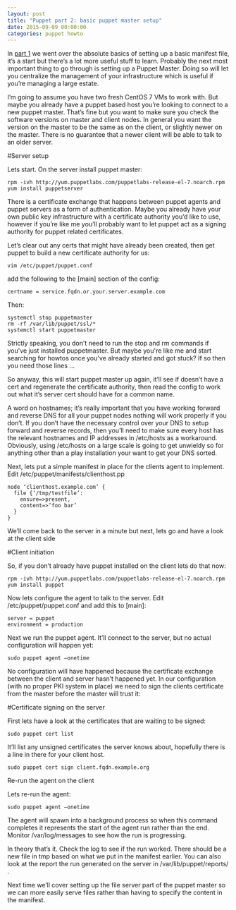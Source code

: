 ```yaml
---
layout: post
title: "Puppet part 2: basic puppet master setup"
date: 2015-09-09 00:00:00
categories: puppet howto
---
```


In [part 1] we went over the absolute basics of setting up a basic manifest file, it’s a start but there’s a lot more useful stuff to learn. Probably the next most important thing to go through is setting up a Puppet Master. Doing so will let you centralize the management of your infrastructure which is useful if you’re managing a large estate.

I’m going to assume you have two fresh CentOS 7 VMs to work with. But maybe you already have a puppet based host you’re looking to connect to a new puppet master. That’s fine but you want to make sure you check the software versions on master and client nodes. In general you want the version on the master to be the same as on the client, or slightly newer on the master. There is no guarantee that a newer client will be able to talk to an older server.

#Server setup

Lets start. On the server install puppet master:

    rpm -ivh http://yum.puppetlabs.com/puppetlabs-release-el-7.noarch.rpm
    yum install puppetserver

There is a certificate exchange that happens between puppet agents and puppet servers as a form of authentication. Maybe you already have your own  public key infrastructure with a certificate authority you’d like to use, however if you’re like me you’ll probably want to let puppet act as a signing authority for puppet related certificates.

Let’s clear out any certs that might have already been created, then get puppet to build a new certificate authority for us:

    vim /etc/puppet/puppet.conf

add the following to the [main] section of the config:

    certname = service.fqdn.or.your.server.example.com

Then:

    systemctl stop puppetmaster
    rm -rf /var/lib/puppet/ssl/*
    systemctl start puppetmaster

Strictly speaking, you don't need to run the stop and rm commands if you've just installed puppetmaster. But maybe you're like me and start searching for howtos once you've already started and got stuck? If so then you need those lines ... 

So anyway, this will start puppet master up again, it’ll see if doesn’t have a cert and regenerate the certificate authority, then read the config to work out what it’s server cert should have for a common name.

A word on hostnames; it’s really important that you have working  forward and reverse DNS for all your puppet nodes nothing will work properly if you don’t. If you don’t have the necessary control over your DNS to setup forward and reverse records, then you’ll need to make sure every host has the relevant hostnames and IP addresses in /etc/hosts as a workaround. Obviously, using /etc/hosts on a large scale is going to get unwieldy so for anything other than a play installation your want to get your DNS sorted.

Next, lets put a simple manifest in place for the clients agent to implement. Edit /etc/puppet/manifests/clienthost.pp

    node ‘clienthost.example.com’ {
      file {‘/tmp/testfile’:
        ensure=>present,
        content=>’foo bar’
      }
    }

We’ll come back to the server in a minute but next, lets go and have a look at the client side

#Client initiation

So, if you don’t already have puppet installed on the client lets do that now:

    rpm -ivh http://yum.puppetlabs.com/puppetlabs-release-el-7.noarch.rpm
    yum install puppet

Now lets configure the agent to talk to the server. Edit /etc/puppet/puppet.conf and add this to [main]:

    server = puppet
    environment = production

Next we run the puppet agent. It’ll connect to the server, but no actual configuration will happen yet:

    sudo puppet agent –onetime

No configuration will have happened because the certificate exchange between the client and server hasn’t happened yet. In our configuration (with no proper PKI system in place) we need to sign the clients certificate from the master before the master will trust it:

#Certificate signing on the server

First lets have a look at the certificates that are waiting to be signed:

    sudo puppet cert list

It’ll list any unsigned certificates the server knows about, hopefully there is a line in there for your client host.

    sudo puppet cert sign client.fqdn.example.org

Re-run the agent on the client

Lets re-run the agent:

    sudo puppet agent –onetime

The agent will spawn into a background process so when this command completes it represents the start of the agent run rather than the end. Monitor /var/log/messages to see how the run is progressing.

In theory that’s it. Check the log to see if the run worked. There should be a new file in tmp based on what we put in the manifest earlier. You can also look at the report the run generated on the server in /var/lib/puppet/reports/ .

Next time we’ll cover setting up the file server part of the puppet master so we can more easily serve files rather than having to specify the content in the manifest.

[part 1]: /puppet/howto/2015/08/06/puppet-part1-getting-started.html
